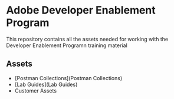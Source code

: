 # Adobe Developer Enablement Program

This repository contains all the assets needed for working with the Developer Enablement Programn training material


## Assets

- [Postman Collections](Postman Collections)
- [Lab Guides](Lab Guides)
- Customer Assets


